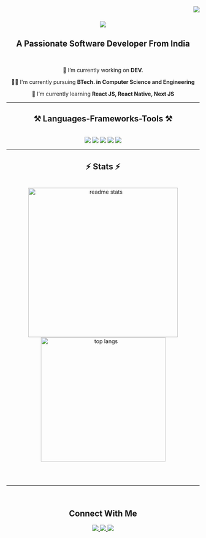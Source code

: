 <img align="right" src="https://visitor-badge.laobi.icu/badge?page_id=theankitmaurya.theankitmaurya" />

<h1 align="center">
    <img src="https://readme-typing-svg.herokuapp.com/?font=Righteous&size=35&center=true&vCenter=true&width=500&height=70&duration=4000&lines=Hi+There!+👋;+I'm+Ankit+Maurya!;" />
</h1>

<h2 align="center">A Passionate Software Developer From India</h2>

<br/>

<div align="center">
 
 🔭 I’m currently working on **DEV.**
 
 👨‍🎓 I'm currently pursuing **BTech. in Computer Science and Engineering**
 
 🌱 I’m currently learning **React JS, React Native, Next JS**

 </div>

 <hr/>
 
<h2 align="center">⚒️ Languages-Frameworks-Tools ⚒️</h2>
<br/>
<div align="center">
    <img src="https://skillicons.dev/icons?i=html,css,javascript,react,java,nextjs,c" />
    <img src="https://skillicons.dev/icons?i=typescript,express,nodejs,npm,redux,vite" />
    <img src="https://skillicons.dev/icons?i=vscode,androidstudio,idea,clion,github,git,figma" />
    <img src="https://skillicons.dev/icons?i=tailwind,netlify,vercel,codepen,postman,replit,mongodb" />
    <img src="https://skillicons.dev/icons?i=yarn,firebase,mongodb,appwrite,powershell,prisma,windows,linux" />
<br/>
<hr/>

</div>

<h2 align="center">⚡ Stats ⚡</h2>
<br>
<div align=center>
  <img width=390 src="https://github-readme-stats.vercel.app/api?username=theankitmaurya&count_private=true&show_icons=true&theme=monokai&rank_icon=github&border_radius=10" alt="readme stats" />
  <br/>
  <img width=325 align="center" src="https://github-readme-stats.vercel.app/api/top-langs/?username=theankitmaurya&hide=HTML&langs_count=8&layout=compact&theme=monokai&border_radius=10&size_weight=0.5&count_weight=0.5&exclude_repo=github-readme-stats" alt="top langs" />
</div>

<br/><br/>

<hr/>

<br/>

<h2 align="center">
    Connect With Me
</h2>

<div align="center"> 
  <a href="mailto:ankitmaurya20223@gmail.com">
    <img src="https://skillicons.dev/icons?i=gmail" />
  </a>
    
  <a href="https://www.instagram.com/theankitmaurya_">
    <img src="https://skillicons.dev/icons?i=instagram" />
  </a>

  <a href="https://www.linkedin.com/in/theankitmauryaa">
    <img src="https://skillicons.dev/icons?i=linkedin" />
  </a>
</div>
